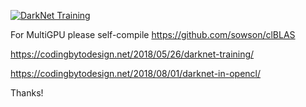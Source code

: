 [![DarkNet Training](https://img.youtube.com/vi/Mxw7XkFBFPc/0.jpg)](https://www.youtube.com/watch?v=Mxw7XkFBFPc)

For MultiGPU please self-compile https://github.com/sowson/clBLAS

https://codingbytodesign.net/2018/05/26/darknet-training/ 

https://codingbytodesign.net/2018/08/01/darknet-in-opencl/

Thanks!
